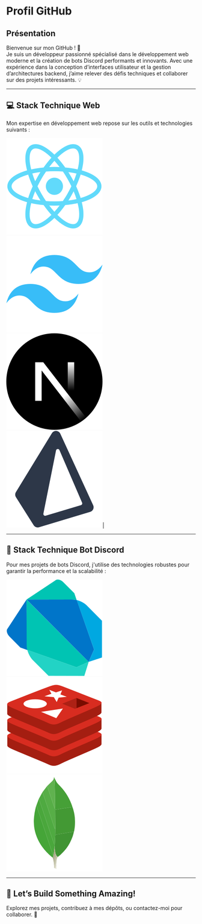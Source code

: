 # **Profil GitHub**

## **Présentation**  
Bienvenue sur mon GitHub ! 🚀  
Je suis un développeur passionné spécialisé dans le développement web moderne et la création de bots Discord performants et innovants. Avec une expérience dans la conception d’interfaces utilisateur et la gestion d’architectures backend, j’aime relever des défis techniques et collaborer sur des projets intéressants. 💡  

---

## **💻 Stack Technique Web**  
Mon expertise en développement web repose sur les outils et technologies suivants :  

![React](https://raw.githubusercontent.com/devicons/devicon/master/icons/react/react-original.svg)
![TailwindCSS](https://raw.githubusercontent.com/devicons/devicon/master/icons/tailwindcss/tailwindcss-original.svg)
![Next.js](https://raw.githubusercontent.com/devicons/devicon/master/icons/nextjs/nextjs-original.svg)
![Prisma](https://raw.githubusercontent.com/devicons/devicon/master/icons/prisma/prisma-original.svg)|

---

## **🤖 Stack Technique Bot Discord**  
Pour mes projets de bots Discord, j'utilise des technologies robustes pour garantir la performance et la scalabilité :  

![Dart](https://raw.githubusercontent.com/devicons/devicon/master/icons/dart/dart-original.svg)
![Redis](https://raw.githubusercontent.com/devicons/devicon/master/icons/redis/redis-original.svg)
![MongoDB](https://raw.githubusercontent.com/devicons/devicon/master/icons/mongodb/mongodb-original.svg)

---

## **🚀 Let’s Build Something Amazing!**  
Explorez mes projets, contribuez à mes dépôts, ou contactez-moi pour collaborer. 🌟  
